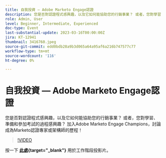 ```yaml
---
title: 自我投資 — Adobe Marketo Engage認證
description: 您是否對認證程式感興趣，以及它如何能協助您的行銷事業？ 或者，您對學習、準備和參加考試的過程感興趣？ 加入Adobe Marketo Engage Champions，討論成為Marketo認證專家或架構師的歷程！
role: Admin, User
level: Beginner, Intermediate, Experienced
doc-type: Event
last-substantial-update: 2023-03-16T00:00:00Z
jira: KT-12941
thumbnail: 3416760.jpeg
source-git-commit: edd0bdb28a9b3d065a64a95af6a216b747577c77
workflow-type: tm+mt
source-wordcount: '116'
ht-degree: 0%

---
```


# 自我投資 — Adobe Marketo Engage認證

您是否對認證程式感興趣，以及它如何能協助您的行銷事業？ 或者，您對學習、準備和參加考試的過程感興趣？ 加入Adobe Marketo Engage Champions，討論成為Marketo認證專家或架構師的歷程！

>[!VIDEO](https://video.tv.adobe.com/v/3416760/?quality=12&learn=on)

按一下 **[此處](assets/certification.pdf){target="_blank"}** 用於工作階段投影片。
